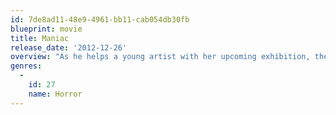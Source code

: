 ```yaml
---
id: 7de8ad11-48e9-4961-bb11-cab054db30fb
blueprint: movie
title: Maniac
release_date: '2012-12-26'
overview: "As he helps a young artist with her upcoming exhibition, the owner of a mannequin shop's deadly, suppressed desires come to the surface."
genres:
  -
    id: 27
    name: Horror
---
```

